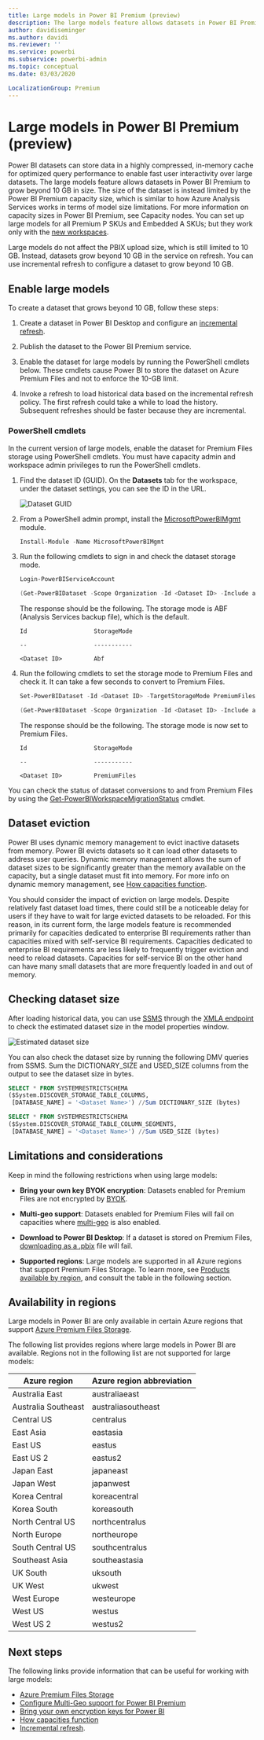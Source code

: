 ```yaml
---
title: Large models in Power BI Premium (preview)
description: The large models feature allows datasets in Power BI Premium to grow beyond 10 GB in size.
author: davidiseminger
ms.author: davidi
ms.reviewer: ''
ms.service: powerbi
ms.subservice: powerbi-admin
ms.topic: conceptual
ms.date: 03/03/2020

LocalizationGroup: Premium
---
```


# Large models in Power BI Premium (preview)

Power BI datasets can store data in a highly compressed, in-memory cache for optimized query performance to enable fast user interactivity over large datasets. The large models feature allows datasets in Power BI Premium to grow beyond 10 GB in size. The size of the dataset is instead limited by the Power BI Premium capacity size, which is similar to how Azure Analysis Services works in terms of model size limitations. For more information on capacity sizes in Power BI Premium, see Capacity nodes. You can set up large models for all Premium P SKUs and Embedded A SKUs; but they work only with the [new workspaces](service-create-the-new-workspaces.md).

Large models do not affect the PBIX upload size, which is still limited to 10 GB. Instead, datasets grow beyond 10 GB in the service on refresh. You can use incremental refresh to configure a dataset to grow beyond 10 GB.

## Enable large models

To create a dataset that grows beyond 10 GB, follow these steps:

1. Create a dataset in Power BI Desktop and configure an [incremental refresh](service-premium-incremental-refresh.md).

1. Publish the dataset to the Power BI Premium service.

1. Enable the dataset for large models by running the PowerShell cmdlets below. These cmdlets cause Power BI to store the dataset on Azure Premium Files and not to enforce the 10-GB limit.

1. Invoke a refresh to load historical data based on the incremental refresh policy. The first refresh could take a while to load the history. Subsequent refreshes should be faster because they are incremental.

### PowerShell cmdlets

In the current version of large models, enable the dataset for Premium Files storage using PowerShell cmdlets. You must have capacity admin and workspace admin privileges to run the PowerShell cmdlets.

1. Find the dataset ID (GUID). On the **Datasets** tab for the workspace, under the dataset settings, you can see the ID in the URL.

    ![Dataset GUID](media/service-premium-large-models/dataset-guid.png)

1. From a PowerShell admin prompt, install the [MicrosoftPowerBIMgmt](/powershell/module/microsoftpowerbimgmt.data/) module.

    ```powershell
    Install-Module -Name MicrosoftPowerBIMgmt
    ```

1. Run the following cmdlets to sign in and check the dataset storage mode.

    ```powershell
    Login-PowerBIServiceAccount

    (Get-PowerBIDataset -Scope Organization -Id <Dataset ID> -Include actualStorage).ActualStorage
    ```

    The response should be the following. The storage mode is ABF (Analysis Services backup file), which is the default.

    ```
    Id                   StorageMode

    --                   -----------

    <Dataset ID>         Abf
    ```

1. Run the following cmdlets to set the storage mode to Premium Files and check it. It can take a few seconds to convert to Premium Files.

    ```powershell
    Set-PowerBIDataset -Id <Dataset ID> -TargetStorageMode PremiumFiles

    (Get-PowerBIDataset -Scope Organization -Id <Dataset ID> -Include actualStorage).ActualStorage
    ```

    The response should be the following. The storage mode is now set to Premium Files.

    ```
    Id                   StorageMode
    
    --                   -----------
    
    <Dataset ID>         PremiumFiles
    ```

You can check the status of dataset conversions to and from Premium Files by using the [Get-PowerBIWorkspaceMigrationStatus](/powershell/module/microsoftpowerbimgmt.workspaces/get-powerbiworkspacemigrationstatus) cmdlet.

## Dataset eviction

Power BI uses dynamic memory management to evict inactive datasets from memory. Power BI evicts datasets so it can load other datasets to address user queries. Dynamic memory management allows the sum of dataset sizes to be significantly greater than the memory available on the capacity, but a single dataset must fit into memory. For more info on dynamic memory management, see [How capacities function](service-premium-what-is.md#how-capacities-function).

You should consider the impact of eviction on large models. Despite relatively fast dataset load times, there could still be a noticeable delay for users if they have to wait for large evicted datasets to be reloaded. For this reason, in its current form, the large models feature is recommended primarily for capacities dedicated to enterprise BI requirements rather than capacities mixed with self-service BI requirements. Capacities dedicated to enterprise BI requirements are less likely to frequently trigger eviction and need to reload datasets. Capacities for self-service BI on the other hand can have many small datasets that are more frequently loaded in and out of memory.

## Checking dataset size

After loading historical data, you can use [SSMS](https://docs.microsoft.com/sql/ssms/download-sql-server-management-studio-ssms) through the [XMLA endpoint](service-premium-connect-tools.md) to check the estimated dataset size in the model properties window.

![Estimated dataset size](media/service-premium-large-models/estimated-dataset-size.png)

You can also check the dataset size by running the following DMV queries from SSMS. Sum the DICTIONARY\_SIZE and USED\_SIZE columns from the output to see the dataset size in bytes.

```sql
SELECT * FROM SYSTEMRESTRICTSCHEMA
($System.DISCOVER_STORAGE_TABLE_COLUMNS,
 [DATABASE_NAME] = '<Dataset Name>') //Sum DICTIONARY_SIZE (bytes)

SELECT * FROM SYSTEMRESTRICTSCHEMA
($System.DISCOVER_STORAGE_TABLE_COLUMN_SEGMENTS,
 [DATABASE_NAME] = '<Dataset Name>') //Sum USED_SIZE (bytes)
```

## Limitations and considerations

Keep in mind the following restrictions when using large models:

- **Bring your own key BYOK encryption**: Datasets enabled for Premium Files are not encrypted by [BYOK](service-encryption-byok.md).
- **Multi-geo support**: Datasets enabled for Premium Files will fail on capacities where [multi-geo](service-admin-premium-multi-geo.md) is also enabled.

- **Download to Power BI Desktop**: If a dataset is stored on Premium Files, [downloading as a .pbix](service-export-to-pbix.md) file will fail.
- **Supported regions**: Large models are supported in all Azure regions that support Premium Files Storage. To learn more, see [Products available by region](https://azure.microsoft.com/global-infrastructure/services/?products=storage), and consult the table in the following section.


## Availability in regions

Large models in Power BI are only available in certain Azure regions that support [Azure Premium Files Storage](https://docs.microsoft.com/azure/storage/files/storage-files-planning#file-share-performance-tiers).

The following list provides regions where large models in Power BI are available. Regions not in the following list are not supported for large models:


|Azure region  |Azure region abbreviation  |
|---------|---------|
|Australia East     | australiaeast        |
|Australia Southeast     | australiasoutheast        |
|Central US     | centralus        |
|East Asia     | eastasia        |
|East US     | eastus        |
|East US 2     | eastus2        |
|Japan East     | japaneast        |
|Japan West     | japanwest        |
|Korea Central     | koreacentral        |
|Korea South     | koreasouth        |
|North Central US     | northcentralus        |
|North Europe     | northeurope        |
|South Central US     | southcentralus        |
|Southeast Asia     | southeastasia        |
|UK South     | uksouth        |
|UK West     | ukwest        |
|West Europe     | westeurope        |
|West US     | westus        |
|West US 2     | westus2        |



## Next steps

The following links provide information that can be useful for working with large models:

* [Azure Premium Files Storage](https://docs.microsoft.com/azure/storage/files/storage-files-planning#file-share-performance-tiers)
* [Configure Multi-Geo support for Power BI Premium](service-admin-premium-multi-geo.md)
* [Bring your own encryption keys for Power BI](service-encryption-byok.md)
* [How capacities function](service-premium-what-is.md#how-capacities-function)
* [Incremental refresh](service-premium-incremental-refresh.md).